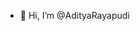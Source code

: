 - 👋 Hi, I’m @AdityaRayapudi

<!---
AdityaRayapudi/AdityaRayapudi is a ✨ special ✨ repository because its `README.md` (this file) appears on your GitHub profile.
You can click the Preview link to take a look at your changes.
--->
